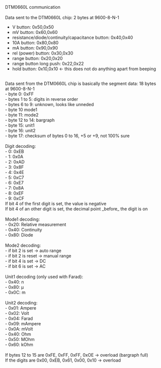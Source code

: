 DTM0660L communication <br />
<br />
Data sent to the DTM0660L chip: 2 bytes at 9600-8-N-1 <br />
- V button: 0x50,0x50 <br />
- mV button: 0x60,0x60 <br /> 
- resistance/diode/continuity/capacitance button: 0x40,0x40 <br />
- 10A button: 0x80,0x80 <br />
- mA button: 0x90,0x90 <br />
- rel (power) button: 0x30,0x30 <br />
- range button: 0x20,0x20 <br />
- range button long push: 0x22,0x22 <br />
- hold button: 0x10,0x10 <- this does not do anything apart from beeping <br />
 <br />
Data sent from the DTM0660L chip is basically the segment data: 18 bytes at 9600-8-N-1<br />
- byte 0: 0xFF <br />
- bytes 1 to 5: digits in reverse order <br />
- bytes 6 to 9: unknown, looks like unneded<br />
- byte 10 mode1 <br />
- byte 11: mode2 <br />
- byte 12 to 14: bargraph<br />
- byte 15: unit1 <br />
- byte 16: unit2 <br />
- byte 17: checksum of bytes 0 to 16, +5 or +9, not 100% sure <br />
<br />
Digit decoding: <br />
- 0: 0xEB <br />
- 1: 0x0A <br />
- 2: 0xAD <br />
- 3: 0x8F <br />
- 4: 0x4E <br />
- 5: 0xC7 <br />
- 6: 0xE7 <br />
- 7: 0x8A <br />
- 8: 0xEF <br />
- 9: 0xCF <br />
If bit 4 of the first digit is set, the value is negative <br />
If bit 4 of an other digit is set, the decimal point _before_ the digit is on <br />
<br />
Mode1 decoding: <br />
- 0x20: Relative measurement <br />
- 0x40: Continuity <br />
- 0x80: Diode <br />
<br />
Mode2 decoding: <br />
- if bit 2 is set -> auto range <br />
- if bit 2 is reset -> manual range <br />
- if bit 4 is set -> DC <br />
- if bit 6 is set -> AC <br />
 <br />
Unit1 decoding (only used with Farad): <br />
- 0x40: n <br />
- 0x80: µ <br />
- 0x0C: m <br />
 <br />
Unit2 decoding: <br />
- 0x01: Ampere <br />
- 0x02: Volt <br />
- 0x04: Farad <br />
- 0x09: mAmpere <br />
- 0x0A: mVolt <br />
- 0x40: Ohm <br />
- 0x50: MOhm <br />
- 0x60: kOhm <br />
<br />
If bytes 12 to 15 are 0xFE, 0xFF, 0xFF, 0xOE -> overload (bargraph full) <br />
If the digits are 0x00, 0xEB, 0x61, 0x00, 0x10 -> overload
